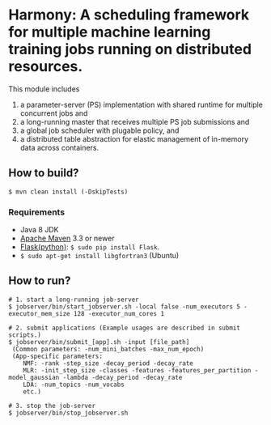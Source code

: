 # Harmony: A scheduling framework for multiple machine learning training jobs running on distributed resources.
  This module includes
   1) a parameter-server (PS) implementation with shared runtime for multiple concurrent jobs and
   2) a long-running master that receives multiple PS job submissions and
   3) a global job scheduler with plugable policy, and
   4) a distributed table abstraction for elastic management of in-memory data across containers.
   
## How to build?
    $ mvn clean install (-DskipTests)
  
### Requirements
  - Java 8 JDK
  - [Apache Maven](https://maven.apache.org/) 3.3 or newer
  - [Flask(python)](http://flask.pocoo.org/): `$ sudo pip install Flask`.
  - `$ sudo apt-get install libgfortran3` (Ubuntu)
  
## How to run?
    # 1. start a long-running job-server
    $ jobserver/bin/start_jobserver.sh -local false -num_executors 5 -executor_mem_size 128 -executor_num_cores 1
    
    # 2. submit applications (Example usages are described in submit scripts.)
    $ jobserver/bin/submit_[app].sh -input [file_path]
     (Common parameters: -num_mini_batches -max_num_epoch)
     (App-specific parameters: 
        NMF: -rank -step_size -decay_period -decay_rate
        MLR: -init_step_size -classes -features -features_per_partition -model_gaussian -lambda -decay_period -decay_rate
        LDA: -num_topics -num_vocabs
        etc.)
    
    # 3. stop the job-server
    $ jobserver/bin/stop_jobserver.sh


    

